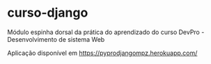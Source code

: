 # curso-django
Módulo espinha dorsal da prática do aprendizado do curso DevPro - Desenvolvimento de sistema Web

Aplicação disponível em https://pyprodjangompz.herokuapp.com/
